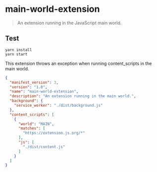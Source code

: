 # main-world-extension 

> An extension running in the JavaScript main world.

## Test

```
yarn install
yarn start
```

This extension throws an exception when running content_scripts in the main world.



```json
{
  "manifest_version": 3,
  "version": "1.0",
  "name": "main-world-extension",
  "description": "An extension running in the main world.",
  "background": {
    "service_worker": "./dist/background.js"
  },
  "content_scripts": [
    {
      "world": "MAIN",
      "matches": [
        "https://extension.js.org/*"
      ],
      "js": [
        "./dist/content.js"
      ]
    }
  ]
}
```

